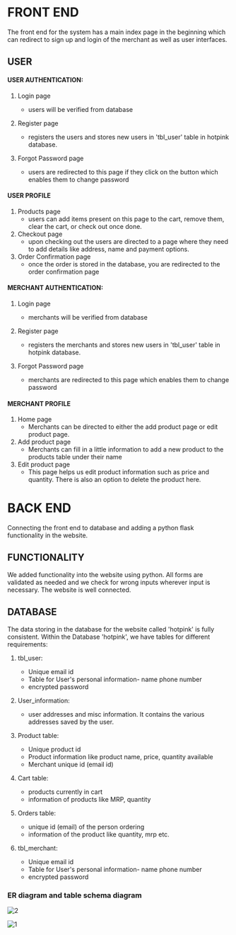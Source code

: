 # FRONT END
The front end for the system has a main index page in the beginning which can redirect to sign up and login of the merchant as well as user interfaces.

## USER
#### USER AUTHENTICATION:
1. Login page  
    - users will be verified from database 

2. Register page
    - registers the users and stores new users in 'tbl_user' table in hotpink database.

3. Forgot Password page
    - users are redirected to this page if they click on the button which enables them to change password

#### USER PROFILE
1. Products page 
    - users can add items present on this page to the cart, remove them, clear the cart, or check out once      done.
2. Checkout page
    - upon checking out the users are directed to a page where they need to add details like address, name      and payment options.
3. Order Confirmation page
    - once the order is stored in the database, you are redirected to the order confirmation page

#### MERCHANT AUTHENTICATION:
1. Login page  
    - merchants will be verified from database 

2. Register page
    - registers the merchants and stores new users in 'tbl_user' table in hotpink database.

3. Forgot Password page
    - merchants are redirected to this page which enables them to change password

#### MERCHANT PROFILE
1. Home page 
    - Merchants can be directed to either the add product page or edit product page.
2. Add product page
    - Merchants can fill in a little information to add a new product to the products table under their         name
3. Edit product page
    - This page helps us edit product information such as price and quantity. There is also an option to delete the product here.

# BACK END
Connecting the front end to database and adding a python flask functionality in the website.

## FUNCTIONALITY
We added functionality into the website using python.
All forms are validated as needed and we check for wrong inputs wherever input is necessary.
The website is well connected.

## DATABASE
The data storing in the database for the website called 'hotpink' is fully consistent.
Within the Database 'hotpink', we have tables for different requirements:

1. tbl_user:  
      - Unique email id
      - Table for User's personal information- name phone number
      - encrypted password 

2. User_information:
    - user addresses and misc information. It contains the various addresses saved by the user.

3. Product table:  
      - Unique product id
      - Product information like product name, price, quantity available
      - Merchant unique id (email id)

4. Cart table:
    - products currently in cart
    - information of products like MRP, quantity

5. Orders table:
    - unique id (email) of the person ordering
    - information of the product like quantity, mrp etc. 

6. tbl_merchant:
    - Unique email id
    - Table for User's personal information- name phone number
    - encrypted password 

### ER diagram and table schema diagram


![2](https://user-images.githubusercontent.com/89929088/146004380-2ccbe00e-f205-4a57-8738-1354e97c112f.png)


![1](https://user-images.githubusercontent.com/89929088/146004352-2f3551a4-1dbf-4053-b05a-f12feef6c00f.png)

